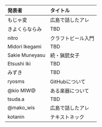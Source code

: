 | 発表者                           | タイトル                                                          |
|:---------------------------------|:------------------------------------------------------------------|
| もじゃ変                         | 広島で話したアレ                                                  |
| きよくらならみ                   | TBD                                                               |
| nitro                            | クラフトビール入門                                                |
| Midori Ikegami                   | TBD                                                               |
| Sakie Muneyasu                   | 続・猟銃女子                                                      |
| Etsushi Iki                      | TBD                                                               |
| みずき                           | TBD                                                               |
| ryosms                           | GitHubについて                                                    |
| @kio MIW@                        | ある楽器について                                                  |
| tsuda.a                          | TBD                                                               |
| @mako_wis                        | 広島で話したアレ                                                  |
| kotanin                          | テキストネック                                                    |
